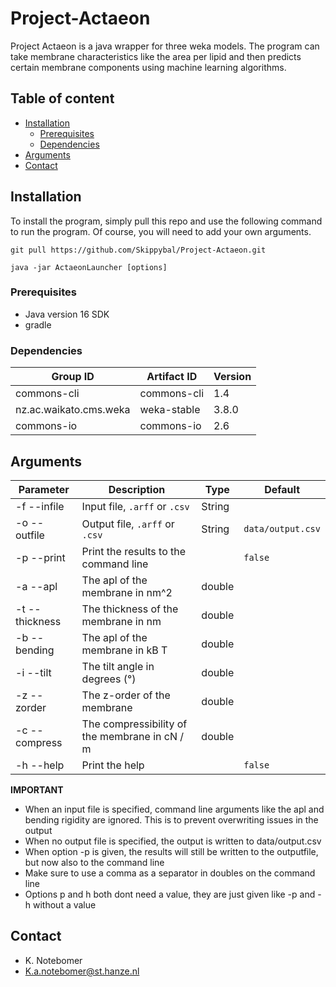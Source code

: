 # Project-Actaeon #
Project Actaeon is a java wrapper for three weka models. 
The program can take membrane characteristics like the area per lipid 
and then predicts certain membrane components using machine learning algorithms.

## Table of content

- [Installation](#installation)
    * [Prerequisites](#prerequisites)
    * [Dependencies](#dependencies)
- [Arguments](#arguments)
- [Contact](#contact)

## Installation
To install the program, simply pull this repo and use the following 
command to run the program. Of course, you will need to add your own arguments.

``` 
git pull https://github.com/Skippybal/Project-Actaeon.git
```

```
java -jar ActaeonLauncher [options]
```

### Prerequisites
* Java version 16 SDK
* gradle

### Dependencies
|Group ID                               |Artifact ID                            |Version            |   
|---                                    |---                                    |---                |
|commons-cli                            |commons-cli                            |1.4                |
|nz.ac.waikato.cms.weka                 |weka-stable                            |3.8.0              |
|commons-io                             |commons-io                             |2.6                |

## Arguments
| Parameter         | Description                                     | Type    | Default             |
| ---               | ---                                             | ---     | ---                 |
| -f --infile       | Input file, ``.arff`` or ``.csv``               | String  |                     |
| -o --outfile      | Output file, ``.arff`` or ``.csv``              | String  | ``data/output.csv`` |
| -p --print        | Print the results to the command line            |         |``false``           |
| -a --apl          | The apl of the membrane in nm^2                 | double  |                     |
| -t --thickness    | The thickness of the membrane in nm             | double  |                     |
| -b --bending      | The apl of the membrane in kB T                 | double  |                     |
| -i --tilt         | The tilt angle in degrees (&deg;)               | double  |                     |
| -z --zorder       | The z-order of the membrane                     | double  |                     |
| -c --compress     | The compressibility of the membrane in cN / m   | double  |                     |
| -h --help         | Print the help                                  |         | ``false``           |

**IMPORTANT**

* When an input file is specified, command line arguments like the apl and bending rigidity are ignored.
This is to prevent overwriting issues in the output
* When no output file is specified, the output is written to data/output.csv
* When option -p is given, the results will still be written to the outputfile, 
but now also to the command line
* Make sure to use a comma as a separator in doubles on the command line
* Options p and h both dont need a value, they are just given like -p and -h without a value



## Contact

* K. Notebomer
* K.a.notebomer@st.hanze.nl